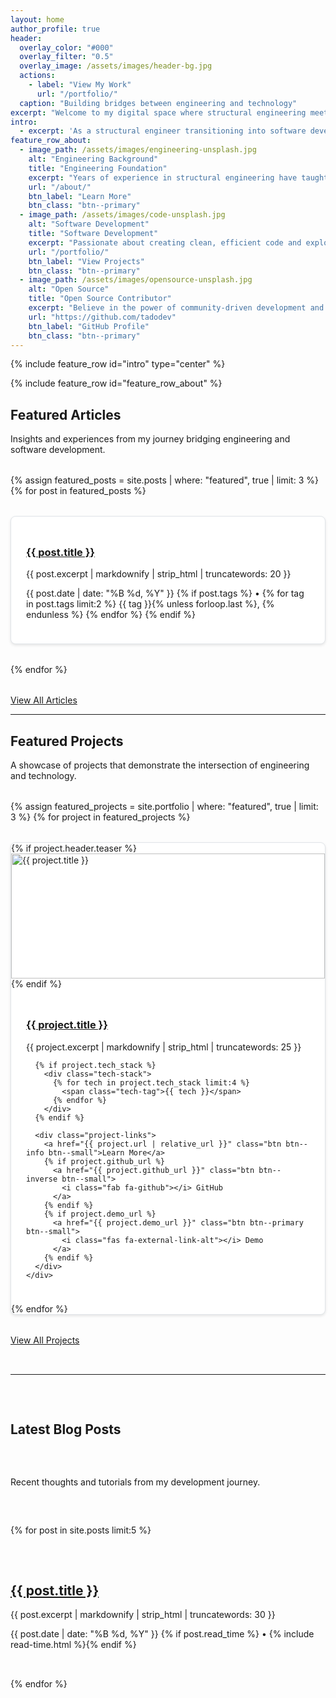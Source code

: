 ```yaml
---
layout: home
author_profile: true
header:
  overlay_color: "#000"
  overlay_filter: "0.5"
  overlay_image: /assets/images/header-bg.jpg
  actions:
    - label: "View My Work"
      url: "/portfolio/"
  caption: "Building bridges between engineering and technology"
excerpt: "Welcome to my digital space where structural engineering meets software development. Explore my journey, projects, and insights."
intro: 
  - excerpt: 'As a structural engineer transitioning into software development, I bring a unique perspective to problem-solving. I combine analytical thinking with creative coding to build robust, scalable solutions.'
feature_row_about:
  - image_path: /assets/images/engineering-unsplash.jpg
    alt: "Engineering Background"
    title: "Engineering Foundation"
    excerpt: "Years of experience in structural engineering have taught me the importance of precision, safety, and systematic thinking."
    url: "/about/"
    btn_label: "Learn More"
    btn_class: "btn--primary"
  - image_path: /assets/images/code-unsplash.jpg
    alt: "Software Development"  
    title: "Software Development"
    excerpt: "Passionate about creating clean, efficient code and exploring new technologies to solve real-world problems."
    url: "/portfolio/"
    btn_label: "View Projects"
    btn_class: "btn--primary"
  - image_path: /assets/images/opensource-unsplash.jpg
    alt: "Open Source"
    title: "Open Source Contributor"
    excerpt: "Believe in the power of community-driven development and contributing to projects that make a difference."
    url: "https://github.com/tadodev"
    btn_label: "GitHub Profile"
    btn_class: "btn--primary"
---
```


{% include feature_row id="intro" type="center" %}

{% include feature_row id="feature_row_about" %}

## Featured Articles

Insights and experiences from my journey bridging engineering and software development.

<div class="featured-posts">
{% assign featured_posts = site.posts | where: "featured", true | limit: 3 %}
{% for post in featured_posts %}
  <div class="featured-post">
    <h3><a href="{{ post.url | relative_url }}">{{ post.title }}</a></h3>
    <p class="archive__item-excerpt">{{ post.excerpt | markdownify | strip_html | truncatewords: 20 }}</p>
    <p class="page__meta">
      <time datetime="{{ post.date | date_to_xmlschema }}">{{ post.date | date: "%B %d, %Y" }}</time>
      {% if post.tags %}
        • {% for tag in post.tags limit:2 %}
          <span class="page__taxonomy-item">{{ tag }}</span>{% unless forloop.last %}, {% endunless %}
        {% endfor %}
      {% endif %}
    </p>
  </div>
{% endfor %}
</div>

<div class="text-center">
  <a href="/posts/" class="btn btn--primary">View All Articles</a>
</div>

---

## Featured Projects

A showcase of projects that demonstrate the intersection of engineering and technology.

<div class="featured-projects">
{% assign featured_projects = site.portfolio | where: "featured", true | limit: 3 %}
{% for project in featured_projects %}
  <div class="project-card">
    {% if project.header.teaser %}
      <div class="project-image">
        <img src="{{ project.header.teaser | relative_url }}" alt="{{ project.title }}">
      </div>
    {% endif %}
    <div class="project-content">
      <h3><a href="{{ project.url | relative_url }}">{{ project.title }}</a></h3>
      <p>{{ project.excerpt | markdownify | strip_html | truncatewords: 25 }}</p>
      
      {% if project.tech_stack %}
        <div class="tech-stack">
          {% for tech in project.tech_stack limit:4 %}
            <span class="tech-tag">{{ tech }}</span>
          {% endfor %}
        </div>
      {% endif %}
      
      <div class="project-links">
        <a href="{{ project.url | relative_url }}" class="btn btn--info btn--small">Learn More</a>
        {% if project.github_url %}
          <a href="{{ project.github_url }}" class="btn btn--inverse btn--small">
            <i class="fab fa-github"></i> GitHub
          </a>
        {% endif %}
        {% if project.demo_url %}
          <a href="{{ project.demo_url }}" class="btn btn--primary btn--small">
            <i class="fas fa-external-link-alt"></i> Demo
          </a>
        {% endif %}
      </div>
    </div>
  </div>
{% endfor %}
</div>

<div class="text-center">
  <a href="/portfolio/" class="btn btn--primary">View All Projects</a>
</div>

---

## Latest Blog Posts

Recent thoughts and tutorials from my development journey.

{% for post in site.posts limit:5 %}
  <div class="list__item">
    <article class="archive__item">
      <h2 class="archive__item-title">
        <a href="{{ post.url | relative_url }}">{{ post.title }}</a>
      </h2>
      <p class="archive__item-excerpt">{{ post.excerpt | markdownify | strip_html | truncatewords: 30 }}</p>
      <p class="page__meta">
        <time datetime="{{ post.date | date_to_xmlschema }}">{{ post.date | date: "%B %d, %Y" }}</time>
        {% if post.read_time %} • {% include read-time.html %}{% endif %}
      </p>
    </article>
  </div>
{% endfor %}

<style>
.featured-posts {
  display: grid;
  grid-template-columns: repeat(auto-fit, minmax(300px, 1fr));
  gap: 2rem;
  margin: 2rem 0;
}

.featured-post {
  padding: 1.5rem;
  border: 1px solid #e1e5e9;
  border-radius: 8px;
  background: #fff;
  box-shadow: 0 2px 4px rgba(0,0,0,0.1);
  transition: transform 0.2s, box-shadow 0.2s;
}

.featured-post:hover {
  transform: translateY(-2px);
  box-shadow: 0 4px 8px rgba(0,0,0,0.15);
}

.featured-projects {
  display: grid;
  grid-template-columns: repeat(auto-fit, minmax(350px, 1fr));
  gap: 2rem;
  margin: 2rem 0;
}

.project-card {
  border: 1px solid #e1e5e9;
  border-radius: 8px;
  overflow: hidden;
  background: #fff;
  box-shadow: 0 2px 4px rgba(0,0,0,0.1);
  transition: transform 0.2s, box-shadow 0.2s;
}

.project-card:hover {
  transform: translateY(-2px);
  box-shadow: 0 4px 12px rgba(0,0,0,0.15);
}

.project-image img {
  width: 100%;
  height: 200px;
  object-fit: cover;
}

.project-content {
  padding: 1.5rem;
}

.tech-stack {
  margin: 1rem 0;
}

.tech-tag {
  display: inline-block;
  background: #f1f3f4;
  color: #5f6368;
  padding: 0.25rem 0.5rem;
  border-radius: 4px;
  font-size: 0.75rem;
  margin: 0.125rem;
}

.project-links {
  margin-top: 1rem;
}

.project-links .btn {
  margin-right: 0.5rem;
  margin-bottom: 0.5rem;
}

@media (max-width: 768px) {
  .featured-posts,
  .featured-projects {
    grid-template-columns: 1fr;
  }
}
</style>